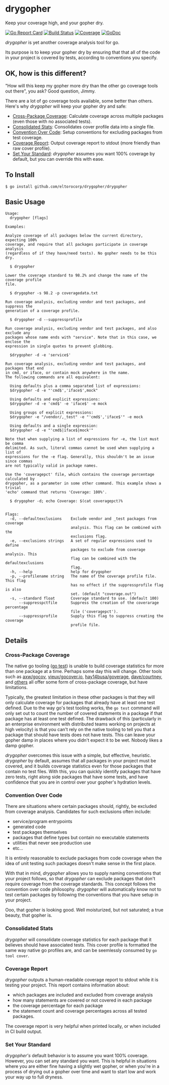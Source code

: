# drygopher
Keep your coverage high, and your gopher dry.

[![Go Report Card](https://goreportcard.com/badge/github.com/eltorocorp/drygopher)](https://goreportcard.com/report/github.com/eltorocorp/drygopher)
[![Build Status](http://badges.awsp.eltoro.com?project=drygopher&item=build)](http://github.com/eltorocorp/drygopher)
[![Coverage](http://badges.awsp.eltoro.com?project=drygopher&item=coverage)](http://github.com/eltorocorp/drygopher)
[![GoDoc](https://img.shields.io/badge/godoc-reference-blue.svg)](https://godoc.org/github.com/eltorocorp/drygopher/drygopher)

*drygopher* is yet another coverage analysis tool for go.

Its purpose is to keep your gopher dry by ensuring that that all of the code in your project is covered by tests, according to conventions you specify. 

## OK, how is this different?
"How will this keep my gopher more dry than the other go coverage tools out there", you ask?
Good question, Jimmy.

There are a lot of go coverage tools available, some better than others. Here's why *drygopher* will keep your gopher dry and safe:

* [Cross-Package Coverage](#cross-package-coverage): Calculate coverage across multiple packages (even those with no associated tests).
* [Consolidated Stats](#consolidated-stats): Consolidates cover profile data into a single file.
* [Convention Over Code](#convention-over-code): Setup conventions for excluding packages from test coverage.
* [Coverage Report](#coverage-report): Output coverage report to stdout (more friendly than raw cover profile).
* [Set Your Standard](#set-your-standard): *drygopher* assumes you want 100% coverage by default, but you can override this with ease.

## To Install

```
$ go install github.com/eltorocorp/drygopher/drygopher
```

## Basic Usage

```
Usage:
  drygopher [flags]

Examples:

Analyze coverage of all packages below the current directory, expecting 100%
coverage, and require that all packages participate in coverage analysis
(regardless of if they have/need tests). No gopher needs to be this dry.

  $ drygopher

Lower the coverage standard to 98.2% and change the name of the coverage profile
file.

  $ drygopher -s 98.2 -p coveragedata.txt

Run coverage analysis, excluding vendor and test packages, and suppress the
generation of a coverage profile.

  $ drygopher -d --suppressprofile

Run coverage analysis, excluding vendor and test packages, and also exclude any
packages whose name ends with "service". Note that in this case, we enclose the
expression in single quotes to prevent globbing.

  $drygopher -d -e 'service$'

Run coverage analysis, excluding vendor and test packages, and packages that end
in cmd, or iface, or contain mock anywhere in the name.
The following commands are all equivalent:

  Using defaults plus a comma separated list of expressions:
  $drygopher -d -e "'cmd$','iface$',mock"

  Using defaults and explicit expressions:
  $drygopher -d -e 'cmd$' -e 'iface$' -e mock

  Using groups of explicit expressions:
  $drygopher -e "/vendor/,_test" -e "'cmd$','iface$'" -e mock

  Using defaults and a single expression:
  $drygopher -d -e "'cmd$|iface$|mock'"

Note that when supplying a list of expressions for -e, the list must be comma
delimited. As such, literal commas cannot be used when supplying a list of
expressions for the -e flag. Generally, this shouldn't be an issue since commas
are not typically valid in package names.

Use the 'coveragepct' file, which contains the coverage percentage calculated by
drygopher, as a parameter in some other command. This example shows a trivial
'echo' command that returns 'Coverage: 100%'.

  $ drygopher -d; echo Coverage: $(cat coveragepct)%


Flags:
  -d, --defaultexclusions    Exclude vendor and _test packages from coverage
                             analysis. This flag can be combined with the
                             exclusions flag.
  -e, --exclusions strings   A set of regular expressions used to define
                             packages to exclude from coverage analysis. This
                             flag can be combined with the defaultexclusions
                             flag.
  -h, --help                 help for drygopher
  -p, --profilename string   The name of the coverage profile file. This flag
                             has no effect if the suppressprofile flag is also
                             set. (default "coverage.out")
  -s, --standard float       Coverage standard to use. (default 100)
      --suppresspctfile      Suppress the creation of the coverarage percentage
                             file ('coveragepct').
      --suppressprofile      Supply this flag to suppress creating the coverage
                             profile file.
```

## Details
### Cross-Package Coverage
The native go tooling ([go test](https://golang.org/cmd/go/#hdr-Test_packages)) is unable to build coverage statistics for more than one package at a time. Perhaps some day this will change. 
Other tools such as [axw/gocov](https://github.com/axw/gocov), [vieux/gocover.io](https://github.com/vieux/gocover.io),  [hay14busa/goverage](https://github.com/vieux/gocover.io), [dave/courtney](https://github.com/dave/courtney), and [others](https://github.com/search?l=Go&o=desc&p=1&q=go+coverage&s=stars&type=Repositories) all offer some form of cross-package coverage, but have limitations.

Typically, the greatest limitation in these other packages is that they will only calculate coverage for packages that already have at least one test defined. Due to the way go's test tooling works, the `go test` command will only set out to count the number of covered statements in a package if that package has at least one test defined. The drawback of this (particularly in an enterprise environment with distributed teams working on projects at high velocity) is that you can't rely on the native tooling to tell you that a package that should have tests does not have tests. This can leave your gopher damp in places where you didn't expect it to be wet. Nobody likes a damp gopher.

*drygopher* overcomes this issue with a simple, but effective, heuristic. *drygopher* by default, assumes that all packages in your project must be covered, and it builds coverage statistics even for those packages that contain no test files. With this, you can quickly identify packages that have zero tests, right along side packages that have some tests, and have confidence that you are in control over your gopher's hydration levels.

### Convention Over Code

There are situations where certain packages should, rightly, be excluded from coverage analysis. Candidates for such exclusions often include:
* service/program entrypoints
* generated code
* test packages themselves
* packages that define types but contain no executable statements
* utilities that never see production use
* etc...

It is entirely reasonable to exclude packages from code coverage when the idea of unit testing such packages doesn't make sense in the first place.

With that in mind, *drygopher* allows you to supply naming conventions that your project follows, so that *drygopher* can exclude packages that don't require coverage from the coverage standards. This concept follows the convention over code philosophy. *drygopher* will automatically know not to test certain packages by following the conventions that you have setup in your project. 

Ooo, that gopher is looking good. Well moisturized, but not saturated; a true beauty, that gopher is.

### Consolidated Stats
*drygopher* will consolidate coverage statistics for each package that it believes should have associated tests. This cover profile is formatted the same way native go profiles are, and can be seemlessly consumed by `go tool cover`.

### Coverage Report
*drygopher* outputs a human-readable coverage report to stdout while it is testing your project. This report contains information about:
* which packages are included and excluded from coverage analysis
* how many statements are covered or not covered in each package
* the coverage percentage for each package
* the statement count and coverage percentages across all tested packages.

The coverage report is very helpful when printed locally, or when included in CI build output.

### Set Your Standard
*drygopher's* default behavior is to assume you want 100% coverage. However, you can set any standard you want. This is helpful in situations where you are either fine having a slightly wet gopher, or when you're in a process of drying out a gopher over time and want to start low and work your way up to full dryness.
